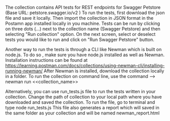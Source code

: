 The collection contains API tests for REST endpoints for Swagger Petstore (Base URL: petstore.swagger.io/v2 )
To run the tests, first download the json file and save it locally.
Then import the collection in JSON format in the Postamn app installed locally in you machine.
Tests can be run by clicking on three dots (...) next to the collection name (Swagger Petstore) and then selecting "Run collection" option.
On the next screen, select or deselect tests you would like to run and click on "Run Swagger Petstore" button.

Another way to run the tests is through a CLI like Newman which is built on node.js. To do so , make sure you have node.js installed as well as Newman. Installation instructions can be found at https://learning.postman.com/docs/collections/using-newman-cli/installing-running-newman/
After Newman is installed, download the collection locally in a folder.
To run the collection on command line, use the command --> newman run <<collection_name>>

Alternatively, you can use run_tests.js file to run the tests written in your collection. Change the path of collection to your local path where you have downloaded and saved the collection. 
To run the file, go to terminal and type node run_tests.js
This file also generates a report which will saved in the same folder as your collection and will be named newman_report.html
